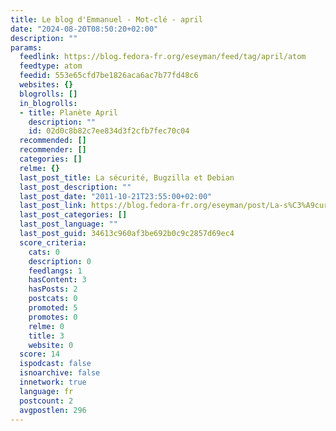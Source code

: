 ```yaml
---
title: Le blog d'Emmanuel - Mot-clé - april
date: "2024-08-20T08:50:20+02:00"
description: ""
params:
  feedlink: https://blog.fedora-fr.org/eseyman/feed/tag/april/atom
  feedtype: atom
  feedid: 553e65cfd7be1826aca6ac7b77fd48c6
  websites: {}
  blogrolls: []
  in_blogrolls:
  - title: Planète April
    description: ""
    id: 02d0c8b82c7ee834d3f2cfb7fec70c04
  recommended: []
  recommender: []
  categories: []
  relme: {}
  last_post_title: La sécurité, Bugzilla et Debian
  last_post_description: ""
  last_post_date: "2011-10-21T23:55:00+02:00"
  last_post_link: https://blog.fedora-fr.org/eseyman/post/La-s%C3%A9curit%C3%A9%2C-Bugzilla-et-Debian
  last_post_categories: []
  last_post_language: ""
  last_post_guid: 34613c960af3be692b0c9c2857d69ec4
  score_criteria:
    cats: 0
    description: 0
    feedlangs: 1
    hasContent: 3
    hasPosts: 2
    postcats: 0
    promoted: 5
    promotes: 0
    relme: 0
    title: 3
    website: 0
  score: 14
  ispodcast: false
  isnoarchive: false
  innetwork: true
  language: fr
  postcount: 2
  avgpostlen: 296
---
```


